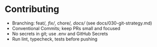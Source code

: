 # Contributing

- Branching: feat/*, fix/*, chore/*, docs/* (see docs/030-git-strategy.md)
- Conventional Commits; keep PRs small and focused
- No secrets in git; use .env and GitHub Secrets
- Run lint, typecheck, tests before pushing

